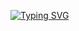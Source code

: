 [![Typing SVG](https://readme-typing-svg.demolab.com?font=Press+Start+2P&size=12&pause=1000&color=ED3EF0&width=435&lines=HEY+THERE%2C+I'M+UMUT!;+I+ENJOY+BUILDING+RARE+STUFF%F0%9F%92%8E+;I+LOVE+BABY+YODA+%F0%9F%92%9A+%26+VALORANT+%F0%9F%92%A2)](https://git.io/typing-svg)

<!---
umutkonmus/umutkonmus is a ✨ special ✨ repository because its `README.md` (this file) appears on your GitHub profile.
You can click the Preview link to take a look at your changes.
--->
